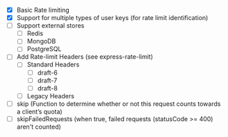 - [x] Basic Rate limiting
- [x] Support for multiple types of user keys (for rate limit identification)
- [ ] Support external stores
  - [ ] Redis
  - [ ] MongoDB
  - [ ] PostgreSQL
- [ ] Add Rate-limit Headers (see express-rate-limit)
  - [ ] Standard Headers
    - [ ] draft-6
    - [ ] draft-7
    - [ ] draft-8
  - [ ] Legacy Headers
- [ ] skip (Function to determine whether or not this request counts towards a client’s quota)
- [ ] skipFailedRequests (when true, failed requests (statusCode >= 400) aren't counted)
